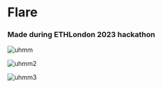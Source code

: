 # Flare
### Made during ETHLondon 2023 hackathon

![uhmm](https://github.com/JustAnotherDevv/EthLondon-2023/assets/101796507/c30380a8-b78a-4486-8a47-178e1b21c9fc)

![uhmm2](https://github.com/JustAnotherDevv/EthLondon-2023/assets/101796507/95895b33-34e5-415e-bf0f-a173397f52c4)

![uhmm3](https://github.com/JustAnotherDevv/EthLondon-2023/assets/101796507/d6e22892-f5a9-454e-8582-1d4e1c92dbf5)
